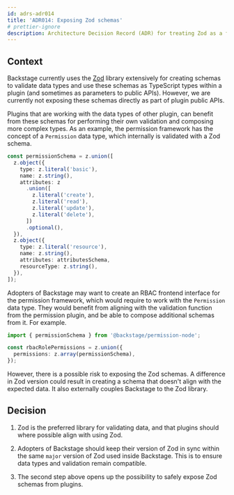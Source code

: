 ```yaml
---
id: adrs-adr014
title: 'ADR014: Exposing Zod schemas'
# prettier-ignore
description: Architecture Decision Record (ADR) for treating Zod as a first class dependency and support for exposing Zod schemas from plugins.
---
```


## Context

Backstage currently uses the [Zod](https://zod.dev) library extensively for creating schemas to validate data types and use these schemas as TypeScript types within a plugin (and sometimes as parameters to public APIs). However, we are currently not exposing these schemas directly as part of plugin public APIs.

Plugins that are working with the data types of other plugin, can benefit from these schemas for performing their own validation and composing more complex types. As an example, the permission framework has the concept of a `Permission` data type, which internally is validated with a Zod schema.

```ts
const permissionSchema = z.union([
  z.object({
    type: z.literal('basic'),
    name: z.string(),
    attributes: z
      .union([
        z.literal('create'),
        z.literal('read'),
        z.literal('update'),
        z.literal('delete'),
      ])
      .optional(),
  }),
  z.object({
    type: z.literal('resource'),
    name: z.string(),
    attributes: attributesSchema,
    resourceType: z.string(),
  }),
]);
```

Adopters of Backstage may want to create an RBAC frontend interface for the permission framework, which would require to work with the `Permission` data type. They would benefit from aligning with the validation function from the permission plugin, and be able to compose additional schemas from it. For example.

```ts
import { permissionSchema } from '@backstage/permission-node';

const rbacRolePermissions = z.union({
  permissions: z.array(permissionSchema),
});
```

However, there is a possible risk to exposing the Zod schemas. A difference in Zod version could result in creating a schema that doesn't align with the expected data. It also externally couples Backstage to the Zod library.

## Decision

1. Zod is the preferred library for validating data, and that plugins should where possible align with using Zod.

2. Adopters of Backstage should keep their version of Zod in sync within the same `major` version of Zod used inside Backstage. This is to ensure data types and validation remain compatible.

3. The second step above opens up the possibility to safely expose Zod schemas from plugins.
